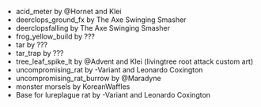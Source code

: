 *  acid_meter by @Hornet and Klei
*  deerclops_ground_fx by The Axe Swinging Smasher
*  deerclopsfalling by The Axe Swinging Smasher
*  frog_yellow_build by ???
*  tar by ???
*  tar_trap by ???
*  tree_leaf_spike_lt by @Advent and Klei (livingtree root attack custom art)
*  uncompromising_rat by -Variant and Leonardo Coxington
*  uncompromising_rat_burrow by @Maradyne
*  monster morsels by KoreanWaffles
*  Base for lureplague rat by -Variant and Leonardo Coxington